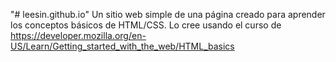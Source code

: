 "# leesin.github.io" 
Un sitio web simple de una página creado para aprender los conceptos básicos de HTML/CSS. Lo cree usando el curso de https://developer.mozilla.org/en-US/Learn/Getting_started_with_the_web/HTML_basics
